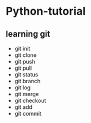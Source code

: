 # Python-tutorial
learning git
---
- git init
- git clone
- git push
- git pull
- git status
- git branch
- git log
- git merge
- git checkout
- git add
- git commit
